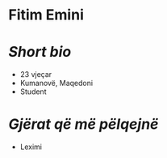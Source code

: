 # Fitim Emini
# _Short bio_

- 23 vjeçar
- Kumanovë, Maqedoni
- Student

# _Gjërat që më pëlqejnë_

- Leximi
